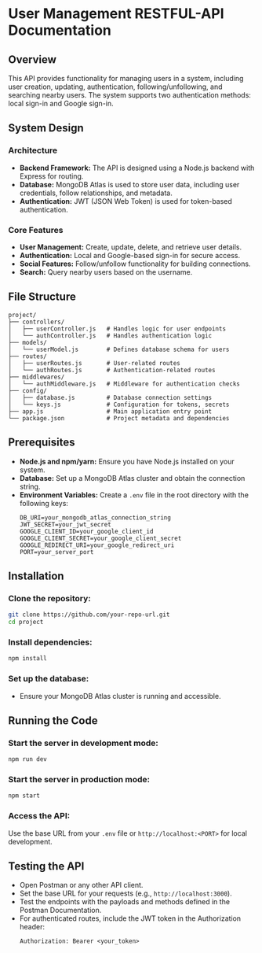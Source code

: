 # User Management RESTFUL-API Documentation

## Overview
This API provides functionality for managing users in a system, including user creation, updating, authentication, following/unfollowing, and searching nearby users. The system supports two authentication methods: local sign-in and Google sign-in.

## System Design

### Architecture
- **Backend Framework:** The API is designed using a Node.js backend with Express for routing.
- **Database:** MongoDB Atlas is used to store user data, including user credentials, follow relationships, and metadata.
- **Authentication:** JWT (JSON Web Token) is used for token-based authentication.

### Core Features
- **User Management:** Create, update, delete, and retrieve user details.
- **Authentication:** Local and Google-based sign-in for secure access.
- **Social Features:** Follow/unfollow functionality for building connections.
- **Search:** Query nearby users based on the username.

## File Structure
```
project/
├── controllers/
│   ├── userController.js   # Handles logic for user endpoints
│   └── authController.js   # Handles authentication logic
├── models/
│   └── userModel.js        # Defines database schema for users
├── routes/
│   ├── userRoutes.js       # User-related routes
│   └── authRoutes.js       # Authentication-related routes
├── middlewares/
│   └── authMiddleware.js   # Middleware for authentication checks
├── config/
│   ├── database.js         # Database connection settings
│   └── keys.js             # Configuration for tokens, secrets
├── app.js                  # Main application entry point
└── package.json            # Project metadata and dependencies
```

## Prerequisites
- **Node.js and npm/yarn:** Ensure you have Node.js installed on your system.
- **Database:** Set up a MongoDB Atlas cluster and obtain the connection string.
- **Environment Variables:** Create a `.env` file in the root directory with the following keys:
    ```
    DB_URI=your_mongodb_atlas_connection_string
    JWT_SECRET=your_jwt_secret
    GOOGLE_CLIENT_ID=your_google_client_id
    GOOGLE_CLIENT_SECRET=your_google_client_secret
    GOOGLE_REDIRECT_URI=your_google_redirect_uri
    PORT=your_server_port
    ```

## Installation

### Clone the repository:
```bash
git clone https://github.com/your-repo-url.git
cd project
```

### Install dependencies:
```bash
npm install
```

### Set up the database:
- Ensure your MongoDB Atlas cluster is running and accessible.

## Running the Code

### Start the server in development mode:
```bash
npm run dev
```

### Start the server in production mode:
```bash
npm start
```

### Access the API:
Use the base URL from your `.env` file or `http://localhost:<PORT>` for local development.

## Testing the API
- Open Postman or any other API client.
- Set the base URL for your requests (e.g., `http://localhost:3000`).
- Test the endpoints with the payloads and methods defined in the Postman Documentation.
- For authenticated routes, include the JWT token in the Authorization header:
    ```
    Authorization: Bearer <your_token>
    ```


